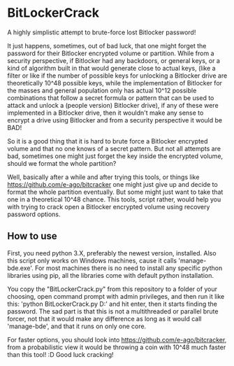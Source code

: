 # BitLockerCrack
A highly simplistic attempt to brute-force lost Bitlocker password!

It just happens, sometimes, out of bad luck, that one might forget the password for their Bitlocker encrypted volume or partition. While from a security perspective, if Bitlocker had any backdoors, or general keys, or a kind of algorithm built in that would generate close to actual keys, (like a filter or like if the number of possible keys for unlocking a Bitlocker drive are theoretically 10^48 possible keys, while the implementation of Bitlocker for the masses and general population only has actual 10^12 possible combinations that follow a secret formula or pattern that can be used to attack and unlock a (people version) Bitlocker drive), if any of these were implemented in a Bitlocker drive, then it wouldn't make any sense to encrypt a drive using Bitlocker and from a  security perspective it would be BAD!

So it is a good thing that it is hard to brute force a Bitlocker encrypted volume and that no one knows of a secret pattern. But not all attempts are bad, sometimes one might just forget the key inside the encrypted volume, should we format the whole partition?

Well, basically after a while and after trying this tools, or things like https://github.com/e-ago/bitcracker one might just give up and decide to format the whole partition eventually. But some might just want to take that one in a theoretical 10^48 chance. This tools, script rather, would help you with trying to crack open a Bitlocker encrypted volume using recovery password options.

## How to use

First, you need python 3.X, preferably the newest version, installed. Also this script only works on Windows machines, cause it calls 'manage-bde.exe'. For most machines there is no need to install any specific python libraries using pip, all the libraries come with default python installation.

You copy the "BitLockerCrack.py" from this repository to a folder of your choosing, open command prompt with admin privileges, and then run it like this: 'python BitLockerCrack.py D:' and hit enter, then it starts finding the password.
The sad part is that this is not a multithreaded or parallel brute forcer, not that it would make any difference as long as it would call 'manage-bde', and that it runs on only one core.

For faster options, you should look into https://github.com/e-ago/bitcracker, from a probabilistic view it would be throwing a coin with 10^48 much faster than this tool! :D
Good luck cracking!
